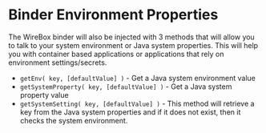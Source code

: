 # Binder Environment Properties

The WireBox binder will also be injected with 3 methods that will allow you to talk to your system environment or Java system properties.  This will help you with container based applications or applications that rely on environment settings/secrets.

* `getEnv( key, [defaultValue] )` - Get a Java system environment value
* `getSystemProperty( key, [defaultValue] )` - Get a Java system property value
* `getSystemSetting( key, [defaultValue] )` - This method will retrieve a key from the Java system properties and if it does not exist, then it checks the system environment.

